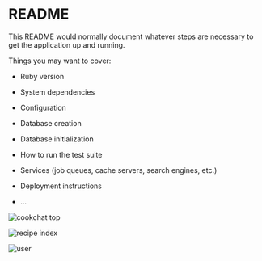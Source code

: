 # README

This README would normally document whatever steps are necessary to get the
application up and running.

Things you may want to cover:

* Ruby version

* System dependencies

* Configuration

* Database creation

* Database initialization

* How to run the test suite

* Services (job queues, cache servers, search engines, etc.)

* Deployment instructions

* ...

![cookchat top](https://user-images.githubusercontent.com/65294836/90475500-84d7c800-e162-11ea-9d17-134e27c21295.jpg)

![recipe index](https://user-images.githubusercontent.com/65294836/90477794-fb76c480-e166-11ea-9b5c-2f3574c611d8.jpg)

![user](https://user-images.githubusercontent.com/65294836/90477241-02e99e00-e166-11ea-8187-6b8f54a345eb.jpg)